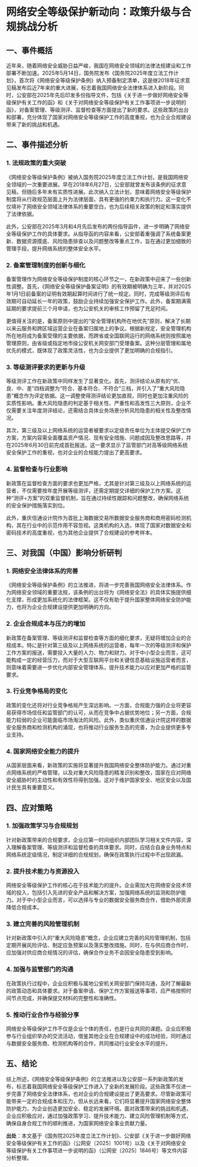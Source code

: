 # 网络安全等级保护新动向：政策升级与合规挑战分析

## 一、事件概括

近年来，随着网络安全威胁日益严峻，我国在网络安全领域的法律法规建设和工作部署不断加速。2025年5月14日，国务院发布《国务院2025年度立法工作计划》，首次将《网络安全等级保护条例》纳入预备制定清单，这是继2018年征求意见稿发布后近7年来的重大进展，标志着我国网络安全法律体系进入新阶段。同时，公安部在2025年先后印发多份指导文件，包括《关于进一步做好网络安全等级保护有关工作的函》和《关于对网络安全等级保护有关工作事项进一步说明的函》，对备案管理、等级测评、监督检查等方面提出了新的要求。这些政策的出台和部署，充分体现了国家对网络安全等级保护工作的高度重视，也为企业合规建设带来了新的挑战和机遇。

## 二、事件描述分析

### 1. 法规政策的重大突破

《网络安全等级保护条例》被纳入国务院2025年度立法工作计划，是我国网络安全领域的一次重要进展。早在2018年6月27日，公安部就曾发布该条例的征求意见稿，但随后多年未有实质性进展。此次纳入立法计划，意味着网络安全等级保护制度将从行政规范层面上升为法律层面，具有更强的约束力和执行力。这一变化不仅填补了网络安全领域法律体系的重要空白，也为后续相关政策的制定和落实提供了法律依据。

此外，公安部在2025年3月和4月先后发布的两份指导函件，进一步明确了网络安全等级保护工作的具体要求。从指导函的内容来看，公安部着重强调了系统备案更新、数据资源摸底、风险隐患排查以及问题整改等重点工作，旨在通过更加细致的管理手段，提升网络系统的整体安全水平。

### 2. 备案管理制度的创新与细化

备案管理作为网络安全等级保护制度的核心环节之一，在新政策中迎来了一些创新性调整。首先，《网络安全等级保护备案证明》的有效期被明确为三年，并对2025年1月1日前备案的证明有效期起算时间进行了统一规定。同时，完成等级测评后有效期可自动延长一年的政策，鼓励企业持续加强安全保护工作。此外，备案期满需延期的要求提前三个月申请，也为公安机关的审核工作预留了充足时间。

更值得关注的是，备案原则中提出的“安全管理机构所在地优先”原则，解决了长期以来云服务和跨区域运营企业在备案归属地上的争议。根据新规定，安全管理机构所在地将成为备案受理的主要依据，而跨省或全国联网运行的网络系统则按照属地管理原则，由省级或指定地市级公安机关网安部门受理备案。这种分层管理和属地优先的模式，既体现了政策灵活性，也为企业提供了更加明确的合规指引。

### 3. 等级测评要求的更新与升级

等级测评工作在新政策中同样发生了显著变化。首先，测评结论从原有的“优、良、中、差”四档调整为“符合、基本符合、不符合”三档，并引入了“重大风险隐患”概念作为评定依据。这一调整使得测评结论更加直观，同时也更加注重风险的实质性影响。重大风险隐患的判定基于相关性、严重性和高发性三大原则，企业不仅需要关注年度测评结论，还需结合具体业务场景分析风险隐患的相关性及整改情况。

其次，第三级及以上网络系统的运营者被要求以定级责任单位为主体提交保护工作方案，方案内容需全面覆盖资产情况、现有安全措施、问题成因及整改思路等，并在2025年6月30日前完成首批报送。这一要求显示了监管部门对高等级网络系统安全保护工作的重视，也对企业的合规能力提出了更高要求。

### 4. 监督检查与行业影响

新政策在监督检查方面的要求也更加严格，尤其是针对第三级及以上网络系统的运营者，不仅需要按年度开展等级测评，还需定期提交详细的保护工作方案。这种“测评+方案”的双重监督机制，旨在通过持续性跟踪和问题整改，确保网络系统的安全保护措施落实到位。

此外，重庆信通设计院作为首批上海数据交易所数据安全服务商和商用密码检测机构，其在行业中的示范作用不容忽视。这类机构的入选，体现了国家对数据安全和密码技术的高度重视，也为其他企业提供了合规建设的参考样本。

## 三、对我国（中国）影响分析研判

### 1. 网络安全法律体系的完善

《网络安全等级保护条例》的立法推进，将进一步完善我国网络安全法律体系。作为网络安全领域的重要法规，该条例的出台将为《网络安全法》的具体实施提供细化支撑，形成更加系统化的法律框架。这不仅有助于提升国家整体网络安全防护能力，也将为企业合规建设提供更加明确的方向。

### 2. 企业合规成本与压力的增加

新政策在备案管理、等级测评和监督检查等方面的细化要求，无疑将增加企业的合规成本。特に是针对第三级及以上网络系统的运营者，每年一次的等级测评和保护工作方案的报送，需要投入大量的人力、物力和财力。对于中小型企业而言，这可能构成一定的经营压力，而对于大型互联网平台和关键信息基础设施运营者而言，则意味着需要进一步优化内部安全管理体系，提升技术能力以应对更加严格的监管要求。

### 3. 行业竞争格局的变化

政策的变化还将对行业竞争格局产生深远影响。一方面，合规能力强的企业将更容易获得市场信任和监管部门的认可，从而在竞争中占据优势地位；另一方面，合规能力较弱的企业可能面临市场淘汰的风险。此外，类似重庆信通设计院这样的数据安全服务商和检测机构的涌现，也将推动行业服务生态的完善，为企业提供更多专业支持。

### 4. 国家网络安全能力的提升

从国家层面来看，新政策的实施将显著提升我国网络安全整体防护能力。通过对重点网络系统的严格管理，以及对重大风险隐患的精准识别和整改，国家在应对网络安全威胁时的主动性和有效性将得到加强。这对于维护国家安全、地区安全以及国计民生具有重要意义。

## 四、应对策略

### 1. 加强政策学习与合规规划

针对新政策带来的合规要求，企业应第一时间组织内部团队学习相关文件内容，深入理解备案管理、等级测评和监督检查的具体要求。同时，应结合自身业务特点和网络系统定级情况，制定详细的合规规划，确保在政策执行过程中不出现疏漏。

### 2. 提升技术能力与资源投入

网络安全等级保护工作的核心在于技术能力的提升。企业需加大在网络安全技术领域的投入，包括引入先进的安全产品和解决方案，加强网络系统的监测和防护能力。对于中小型企业而言，可以选择与专业的数据安全服务商合作，借助外部资源降低合规成本。

### 3. 建立完善的风险管理机制

针对新政策中引入的“重大风险隐患”概念，企业应建立完善的风险管理机制，包括定期开展风险评估、制定应急预案以及落实整改措施。同时，在与供应商合作时，应加强对供应商合规情况的评估，确保合作业务不会因安全隐患受到影响。

### 4. 加强与监管部门的沟通

在政策执行过程中，企业应积极与属地公安机关网安部门保持沟通，及时了解最新的政策动态和具体要求。对于备案申请、保护工作方案报送等事项，应严格按照时间节点完成，并确保提交材料的完整性和准确性。

### 5. 推动行业合作与经验分享

网络安全等级保护工作不仅是企业个体的责任，也是行业共同的课题。企业应积极参与行业组织举办的交流活动，借鉴其他企业在合规建设中的成功经验，同时通过与数据安全服务商、检测机构等的合作，共同推动行业安全水平的提升。

## 五、结论

综上所述，《网络安全等级保护条例》的立法推进以及公安部一系列新政策的发布，标志着我国网络安全等级保护工作进入了全新的发展阶段。这些政策不仅进一步完善了网络安全法律体系，也对企业的合规建设提出了更高要求。尽管新政策可能带来一定的合规成本和压力，但从长远来看，它们将显著提升国家网络安全整体防护能力，为企业创造更加安全、稳定的发展环境。面对政策带来的挑战和机遇，企业应积极应对，通过加强政策学习、提升技术能力、建立风险管理机制等方式，确保自身合规工作的顺利推进，为国家网络安全事业贡献力量。

**出处**：本文基于《国务院2025年度立法工作计划》、公安部《关于进一步做好网络安全等级保护有关工作的函》（公网安〔2025〕1001号）以及《关于对网络安全等级保护有关工作事项进一步说明的函》（公网安〔2025〕1846号）等文件内容分析整理。